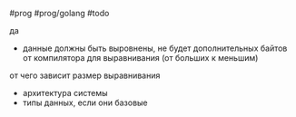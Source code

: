 #prog #prog/golang  #todo

да

- данные должны быть выровнены, не будет дополнительных байтов от компилятора для выравнивания (от больших к меньшим)

от чего зависит размер выравнивания
- архитектура системы
- типы данных, если они базовые